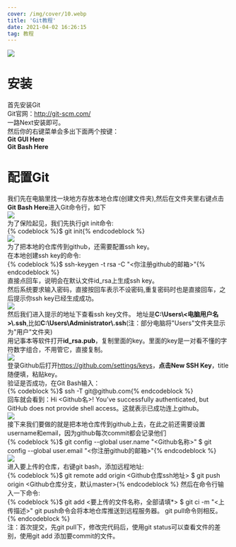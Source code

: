 ```yaml
---
cover: /img/cover/10.webp
title: 'Git教程'
date: 2021-04-02 16:26:15
tag: 教程
---
```

<img src="https://z3.ax1x.com/2021/04/02/cmybiF.png" />
<h1>安装</h1>
<p>首先安装Git<br />
Git官网：<a href="http://git-scm.com/">http://git-scm.com/</a><br />
一路Next安装即可。<br />
然后你的右键菜单会多出下面两个按键：<br />
<b>Git GUI Here<br />
Git Bash Here</b></p>
<h1>配置Git</h1>
<p>我们先在电脑里找一块地方存放本地仓库(创建文件夹),然后在文件夹里右键点击<b>Git Bash Here</b>进入Git命令行，如下<br />
<img src="https://z3.ax1x.com/2021/04/02/cm6VsI.png" /><br />
为了保险起见，我们先执行git init命令:<br />
{% codeblock %}$ git init{% endcodeblock %}<br />
<img src="https://z3.ax1x.com/2021/04/02/cm6FRH.png" /><br />
为了把本地的仓库传到github，还需要配置ssh key。<br />
在本地创建ssh key的命令:<br />
{% codeblock %}$ ssh-keygen -t rsa -C "&lt;你注册github的邮箱&gt;"{% endcodeblock %}<br />
直接点回车，说明会在默认文件id_rsa上生成ssh key。 <br />
然后系统要求输入密码，直接按回车表示不设密码,重复密码时也是直接回车，之后提示你ssh key已经生成成功。<br />
<img src="https://z3.ax1x.com/2021/04/02/cm6iJe.png" /><br />
然后我们进入提示的地址下查看ssh key文件。 地址是<b>C:\Users\<电脑用户名>\.ssh</b>,比如<b>C:\Users\Administrator\.ssh</b>(注：部分电脑将&quot;Users&quot;文件夹显示为&quot;用户&quot;文件夹)<br />
用记事本等软件打开<b>id_rsa.pub</b>，复制里面的key。里面的key是一对看不懂的字符数字组合，不用管它，直接复制。<br />
<img src="https://z3.ax1x.com/2021/04/02/cm6kzd.png" /><br />
登录Github后打开<a href="https://github.com/settings/keys">https://github.com/settings/keys</a>，<b>点击New SSH Key</b>，title随便填，粘贴key。<br />
验证是否成功，在Git Bash输入：<br />
{% codeblock %}$ ssh -T git@github.com{% endcodeblock %}<br />
回车就会看到：Hi &lt;Github名&gt;! You’ve successfully authenticated, but GitHub does not provide shell access。这就表示已成功连上github。<br />
<img src="https://z3.ax1x.com/2021/04/02/cm6ZLt.png" /><br />
接下来我们要做的就是把本地仓库传到github上去，在此之前还需要设置username和email，因为github每次commit都会记录他们<br />
{% codeblock %}$ git config --global user.name "&lt;Github名称&gt;"
$ git config --global user.email "&lt;你注册github的邮箱&gt;"{% endcodeblock %}<br />
<img src="https://z3.ax1x.com/2021/04/02/cm6EQA.png" /><br />
进入要上传的仓库，右键git bash，添加远程地址:<br />
{% codeblock %}$ git remote add origin &lt;Github仓库ssh地址&gt;
$ git push origin &lt;Github仓库分支，默认master&gt;{% endcodeblock %}
然后在命令行输入一下命令:<br />
{% codeblock %}$ git add &lt;要上传的文件名称，全部请填*&gt;
$ git ci -m "&lt;上传描述&gt;"
git push命令会将本地仓库推送到远程服务器。
git pull命令则相反。{% endcodeblock %}<br />
注：首次提交，先git pull下，修改完代码后，使用git status可以查看文件的差别，使用git add 添加要commit的文件。</p>